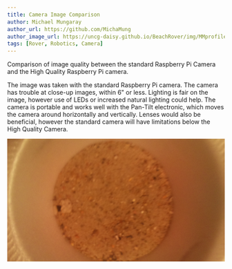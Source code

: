 ```yaml
---
title: Camera Image Comparison
author: Michael Mungaray
author_url: https://github.com/MichaMung
author_image_url: https://uncg-daisy.github.io/BeachRover/img/MMprofilePicture.jpg
tags: [Rover, Robotics, Camera]
---
```


Comparison of image quality between the standard Raspberry Pi Camera and the High Quality Raspberry Pi camera.

<!--truncate-->

The image was taken with the standard Raspberry Pi camera. The camera has trouble at close-up images, within 6" or less.
Lighting is fair on the image, however use of LEDs or increased natural lighting could help. The camera is portable and works well
with the Pan-Tilt electronic, which moves the camera around horizontally and vertically. Lenses would also be beneficial, however
the standard camera will have limitations below the High Quality Camera.

![regCam](/img/regCamImage.jpg)